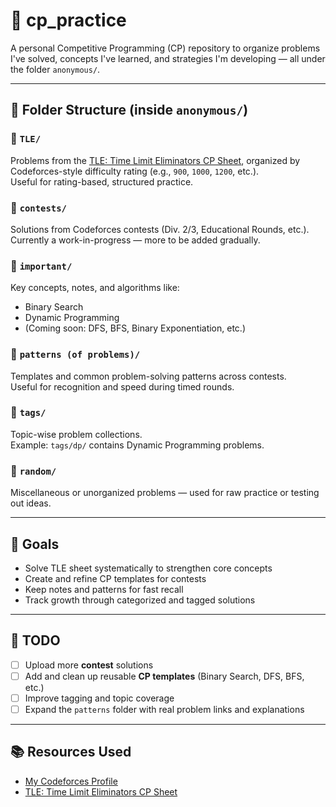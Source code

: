 # 🧠 cp_practice

A personal Competitive Programming (CP) repository to organize problems I've solved, concepts I've learned, and strategies I'm developing — all under the folder `anonymous/`.

---

## 📁 Folder Structure (inside `anonymous/`)

### 🔹 `TLE/`
Problems from the [TLE: Time Limit Eliminators CP Sheet](https://www.tle-eliminators.com/cp-sheet), organized by Codeforces-style difficulty rating (e.g., `900`, `1000`, `1200`, etc.).  
Useful for rating-based, structured practice.

### 🔹 `contests/`
Solutions from Codeforces contests (Div. 2/3, Educational Rounds, etc.).  
Currently a work-in-progress — more to be added gradually.

### 🔹 `important/`
Key concepts, notes, and algorithms like:
- Binary Search
- Dynamic Programming
- (Coming soon: DFS, BFS, Binary Exponentiation, etc.)

### 🔹 `patterns (of problems)/`
Templates and common problem-solving patterns across contests.  
Useful for recognition and speed during timed rounds.

### 🔹 `tags/`
Topic-wise problem collections.  
Example: `tags/dp/` contains Dynamic Programming problems.

### 🔹 `random/`
Miscellaneous or unorganized problems — used for raw practice or testing out ideas.

---

## 🚀 Goals

- Solve TLE sheet systematically to strengthen core concepts
- Create and refine CP templates for contests
- Keep notes and patterns for fast recall
- Track growth through categorized and tagged solutions

---

## 🔧 TODO

- [ ] Upload more **contest** solutions
- [ ] Add and clean up reusable **CP templates** (Binary Search, DFS, BFS, etc.)
- [ ] Improve tagging and topic coverage
- [ ] Expand the `patterns` folder with real problem links and explanations

---

## 📚 Resources Used

- [My Codeforces Profile](https://codeforces.com/profile/anonymous2025)
- [TLE: Time Limit Eliminators CP Sheet](https://www.tle-eliminators.com/cp-sheet)
